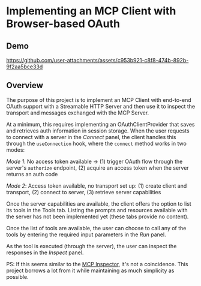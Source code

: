 # Implementing an MCP Client with Browser-based OAuth

## Demo


https://github.com/user-attachments/assets/c953b921-c8f8-474b-892b-9f2aa5bce33d



## Overview

The purpose of this project is to implement an MCP Client with end-to-end OAuth support with a Streamable HTTP Server and then use it to inspect the transport and messages exchanged with the MCP Server. 

At a minimum, this requires implementing an OAuthClientProvider that saves and retrieves auth information in session storage. When the user requests to connect with a server in the *Connect* panel, the client handles this through the `useConnection` hook, where the `connect` method works in two modes:

_Mode 1_: No access token available -> (1) trigger OAuth flow through the server's `authorize` endpoint, (2) acquire an access token when the server returns an auth code 

_Mode 2_: Access token available, no transport set up: (1) create client and transport, (2) connect to server, (3) retrieve server capabilities

Once the server capabilities are available, the client offers the option to list its tools in the Tools tab. Listing the prompts and resources available with the server has not been implemented yet (these tabs provide no content). 

Once the list of tools are available, the user can choose to call any of the tools by entering the required input parameters in the *Run* panel. 

As the tool is executed (through the server), the user can inspect the responses in the *Inspect* panel. 

PS: If this seems similar to the [MCP Inspector](https://github.com/modelcontextprotocol/inspector), it's not a coincidence. This project borrows a lot from it while maintaining as much simplicity as possible.  


